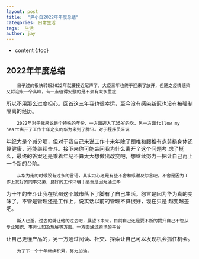 ```yaml
---
layout: post
title:  "尹小白2022年年度总结"
categories: 日常生活
tags:  生活
author: jay
---
```


* content
{:toc}


## 2022年年度总结

		日子过的很快转眼2022年就要接近尾声了，大疫三年也终于迎来了放开，但随之疫情感染又将迎来一个高峰，有一点值得安慰的是不会有太多重症
所以不用那么过度担心。回首这三年我也很幸运，至今没有感染新冠也没有被强制隔离的经历。

		2022年对于我来说是个特殊的年份，一方面迈入了35岁的坎，另一方面follow my heart离开了工作十年之久的华为来到了腾讯。对于程序员来说
年纪大是个减分项，但对于我自己来说工作十来年除了颈椎和腰椎有点劳损身体还算健康，还能继续奋斗。接下来你可能会问我为什么离开？这个问题考
虑了挺久，最终的答案还是乘着年纪不算太大想做出改变吧，想继续努力一把让自己再上一个新的台阶。

		从华为走的时候没有过多的言语，其实内心还是有些不舍和感谢及怨言吧。不舍是因为工作上友好的同事兄弟、良好的工作环境；感谢是因为通过华
为十年的奋斗让我在杭州这个城市落下了脚有了自己生活。怨言是因为华为真的变味了，不管是管理还是工作上，说实话以前的管理不算很好，现在只是
越变越差吧。

		斯人已逝，过去的就让他的过去吧，展望下未来，目前自己还是要不断的提升自己不管从专业知识、事务认知及理解等方面。一方面通过腾讯的平台
让自己更懂产品的，另一方通过阅读、社交、探索让自己可以发现机会抓住机会。

		为了下一个十年继续积累，努力加油。
